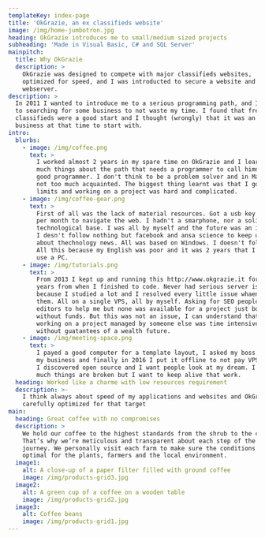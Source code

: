 ```yaml
---
templateKey: index-page
title: 'OkGrazie, an ex classifieds website'
image: /img/home-jumbotron.jpg
heading: OkGrazie introduces me to small/medium sized projects
subheading: 'Made in Visual Basic, C# and SQL Server'
mainpitch:
  title: Why OkGrazie
  description: >
    OkGrazie was designed to compete with major classifieds websites,  carefully
    optimized for speed, and I was introducted to secure a website and a
    webserver.
description: >
  In 2011 I wanted to introduce me to a serious programming path, and I starded
  to searching for some business to not waste my time. I found that free
  classifieds were a good start and I thought (wrongly) that it was an easy
  business at that time to start with.
intro:
  blurbs:
    - image: /img/coffee.png
      text: >
        I worked almost 2 years in my spare time on OkGrazie and I learnt too
        much things about the path that needs a programmer to call himnself a
        good programmer. I don't think to be a problem solver and in Math I am
        not too much acquainted. The biggest thing learnt was that I got great
        limits and working on a project was hard and complicated.
    - image: /img/coffee-gear.png
      text: >
        First of all was the lack of material resources. Got a usb key with 1 Gb
        per month to navigate the web. I hadn't a smarphone, nor a solid
        technological base. I was all by myself and the future was an ingocnita.
        I desn't follow nothing but facebook and ansa science to keep updated
        about thechnology news. All was based on Windows. I doesn't follow HN.
        All this because my English was poor and it was 2 years that I doesn't
        use a PC.
    - image: /img/tutorials.png
      text: >
        From 2013 I kept up and running this http://www.okgrazie.it for about 3
        years from when I finished to code. Never had serious server issues
        because I studied a lot and I resolved every little issue whaen I faced
        them. All on a single VPS, all by myself. Asking for SEO people and
        editors to help me but none was available for a project just born and
        without funds. But this was not an issue, I can understand that free
        working on a project managed by someone else was time intensive and
        without guatantees of a wealth future.
    - image: /img/meeting-space.png
      text: >
        I payed a good computer for a template layout, I asked my boss to join
        my business and finally in 2016 I put it offline to not pay VPS fee. Now
        I discovered open source and I want people look at my dream. I know, too
        much things are broken but I want to keep alive that work.
  heading: Worked like a charme with low resources requirement
  description: >-
    I think always about speed of my applications and websites and OkGrazie was
    carefully optimized for that target
main:
  heading: Great coffee with no compromises
  description: >
    We hold our coffee to the highest standards from the shrub to the cup.
    That’s why we’re meticulous and transparent about each step of the coffee’s
    journey. We personally visit each farm to make sure the conditions are
    optimal for the plants, farmers and the local environment.
  image1:
    alt: A close-up of a paper filter filled with ground coffee
    image: /img/products-grid3.jpg
  image2:
    alt: A green cup of a coffee on a wooden table
    image: /img/products-grid2.jpg
  image3:
    alt: Coffee beans
    image: /img/products-grid1.jpg
---
```


